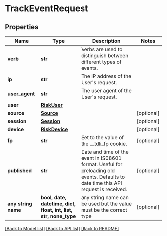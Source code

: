 # TrackEventRequest


## Properties
Name | Type | Description | Notes
------------ | ------------- | ------------- | -------------
**verb** | **str** | Verbs are used to distinguish between different types of events. | 
**ip** | **str** | The IP address of the User&#39;s request. | 
**user_agent** | **str** | The user agent of the User&#39;s request. | 
**user** | [**RiskUser**](RiskUser.md) |  | 
**source** | [**Source**](Source.md) |  | [optional] 
**session** | [**Session**](Session.md) |  | [optional] 
**device** | [**RiskDevice**](RiskDevice.md) |  | [optional] 
**fp** | **str** | Set to the value of the __tdli_fp cookie. | [optional] 
**published** | **str** | Date and time of the event in IS08601 format. Useful for preloading old events. Defaults to date time this API request is received. | [optional] 
**any string name** | **bool, date, datetime, dict, float, int, list, str, none_type** | any string name can be used but the value must be the correct type | [optional]

[[Back to Model list]](../README.md#documentation-for-models) [[Back to API list]](../README.md#documentation-for-api-endpoints) [[Back to README]](../README.md)


